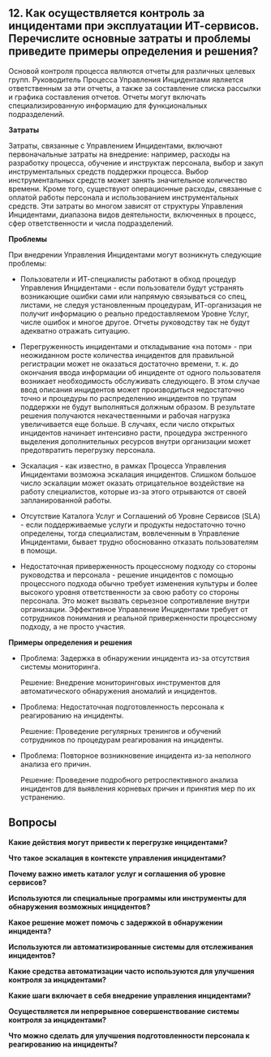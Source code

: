 ## 12. Как осуществляется контроль за инцидентами при эксплуатации ИТ-сервисов. Перечислите основные затраты и проблемы приведите примеры определения и решения? ##

Основой контроля процесса являются отчеты для различных целевых групп.
Руководитель Процесса Управления Инцидентами является ответственным за
эти отчеты, а также за составление списка рассылки и графика составления
отчетов. Отчеты могут включать специализированную информацию для
функциональных подразделений.

 **Затраты**
 
Затраты, связанные с Управлением Инцидентами, включают первоначальные
затраты на внедрение: например, расходы на разработку процесса, обучение и
инструктаж персонала, выбор и закуп инструментальных средств поддержки
процесса. Выбор инструментальных средств может занять значительное
количество времени. Кроме того, существуют операционные расходы, связанные с оплатой работы персонала и использованием инструментальных средств. Эти затраты во многом зависят от структуры Управления Инцидентами, диапазона видов деятельности, включенных в процесс, сфер ответственности и числа подразделений.

**Проблемы**

При внедрении Управления Инцидентами могут возникнуть следующие
проблемы:

- Пользователи и ИТ-специалисты работают в обход процедур Управления
Инцидентами - если пользователи будут устранять возникающие ошибки сами или напрямую связываться со спец, листами, не следуя установленным
процедурам, ИТ-организация не получит информацию о реально
предоставляемом Уровне Услуг, числе ошибок и многое другое. Отчеты
руководству так  не будут адекватно отражать ситуацию.

- Перегруженность инцидентами и откладывание «на потом» - при
неожиданном росте количества инцидентов для правильной регистрации может не оказаться достаточно времени, т. к. до окончания ввода информации об инциденте от одного пользователя возникает необходимость обслуживать следующего. В этом случае ввод описания инцидентов может производиться
недостаточно точно и процедуры по распределению инцидентов по трупам поддержки не будут выполняться должным образом. В результате решения получаются некачественными и рабочая нагрузка увеличивается еще больше. В случаях, если число открытых инцидентов начинает интенсивно расти,
процедура экстренного выделения дополнительных ресурсов внутри
организации может предотвратить перегрузку персонала.

- Эскалация - как известно, в рамках Процесса Управления Инцидентами
возможна эскалация инцидентов. Слишком большое число эскалации может
оказать отрицательное воздействие на работу специалистов, которые из-за
этого отрываются от своей запланированной работы.

- Отсутствие Каталога Услуг и Соглашений об Уровне Сервисов (SLA) - если
поддерживаемые услуги и продукты недостаточно точно определены, тогда
специалистам, вовлеченным в Управление Инцидентами, бывает трудно
обоснованно отказать пользователям в помощи.

- Недостаточная приверженность процессному подходу со стороны
руководства и персонала - решение инцидентов с помощью процессного
подхода обычно требует изменения культуры и более высокого уровня
ответственности за свою работу со стороны персонала. Это может вызвать
серьезное сопротивление внутри организации. Эффективное Управление
Инцидентами требует от сотрудников понимания и реальной приверженности процессному подходу, а не просто участия.

**Примеры определения и решения**

- Проблема: Задержка в обнаружении инцидента из-за отсутствия системы мониторинга.

  Решение: Внедрение мониторинговых инструментов для автоматического обнаружения аномалий и инцидентов.

- Проблема: Недостаточная подготовленность персонала к реагированию на инциденты.

  Решение: Проведение регулярных тренингов и обучений сотрудников по процедурам реагирования на инциденты.

- Проблема: Повторное возникновение инцидента из-за неполного анализа его причин.
  
  Решение: Проведение подробного ретроспективного анализа инцидентов для выявления корневых причин и принятия мер по их устранению.



## Вопросы ##

**Какие действия могут привести к перегрузке инцидентами?** 

**Что такое эскалация в контексте управления инцидентами?**

**Почему важно иметь каталог услуг и соглашения об уровне сервисов?**

**Используются ли специальные программы или инструменты для обнаружения возможных инцидентов?**

**Какое решение может помочь с задержкой в обнаружении инцидента?**

**Используются ли автоматизированные системы для отслеживания инцидентов?**

**Какие средства автоматизации часто используются для улучшения контроля за инцидентами?**

**Какие шаги включает в себя внедрение управления инцидентами?**

**Осуществляется ли непрерывное совершенствование системы контроля за инцидентами?**

**Что можно сделать для улучшения подготовленности персонала к реагированию на инциденты?**












